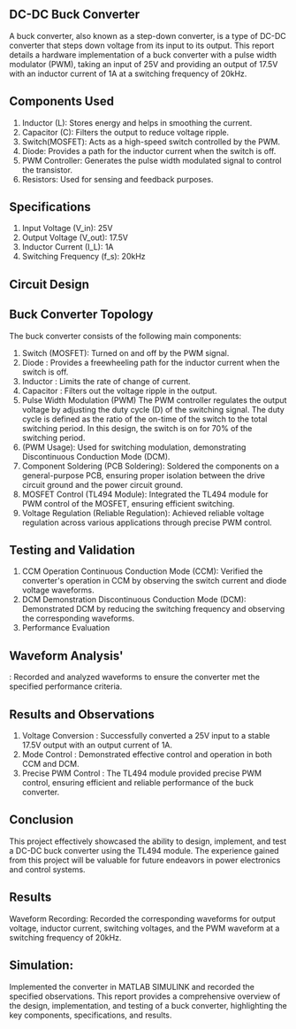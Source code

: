 ## DC-DC Buck Converter
A buck converter, also known as a step-down converter, is a type of DC-DC converter that steps down voltage from its input to its output. This report details a hardware implementation of a buck converter with a pulse width modulator (PWM), taking an input of 25V and providing an output of 17.5V with an inductor current of 1A at a switching frequency of 20kHz.

## Components Used
1. Inductor (L): Stores energy and helps in smoothing the current.
2. Capacitor (C): Filters the output to reduce voltage ripple.
3. Switch(MOSFET): Acts as a high-speed switch controlled by the PWM.
4. Diode: Provides a path for the inductor current when the switch is off.
5. PWM Controller: Generates the pulse width modulated signal to control the transistor.
5. Resistors: Used for sensing and feedback purposes.
## Specifications
 1. Input Voltage 
(V_in): 25V
 2. Output Voltage
(V_out): 17.5V
 3. Inductor Current
(I_L): 1A
 4. Switching Frequency
(f_s): 20kHz
## Circuit Design
## Buck Converter Topology
The buck converter consists of the following main components:

 1. Switch
    (MOSFET): Turned on and off by the PWM signal.
 2. Diode
   : Provides a freewheeling path for the inductor current when the switch is off.
 3. Inductor
   : Limits the rate of change of current.
 4. Capacitor
   : Filters out the voltage ripple in the output.
 5. Pulse Width Modulation (PWM)
The PWM controller regulates the output voltage by adjusting the duty cycle (D) of the switching signal. The duty cycle is defined as the ratio of the on-time of the switch to the total switching period. In this design, the switch is on for 70% of the switching period.
 6. (PWM Usage): Used for switching modulation, demonstrating Discontinuous Conduction Mode (DCM).
 7.  Component Soldering
 (PCB Soldering): Soldered the components on a general-purpose PCB, ensuring proper isolation between the drive circuit ground and the power circuit ground.
 8. MOSFET Control
(TL494 Module): Integrated the TL494 module for PWM control of the MOSFET, ensuring efficient switching.
 9. Voltage Regulation
(Reliable Regulation): Achieved reliable voltage regulation across various applications through precise PWM control.
## Testing and Validation
1. CCM Operation
Continuous Conduction Mode (CCM): Verified the converter's operation in CCM by observing the switch current and diode voltage waveforms.
2. DCM Demonstration
Discontinuous Conduction Mode (DCM): Demonstrated DCM by reducing the switching frequency and observing the corresponding waveforms.
3. Performance Evaluation
## Waveform Analysis'
: Recorded and analyzed waveforms to ensure the converter met the specified performance criteria.
## Results and Observations
1. Voltage Conversion
   : Successfully converted a 25V input to a stable 17.5V output with an output current of 1A.
2. Mode Control
   : Demonstrated effective control and operation in both CCM and DCM.
3. Precise PWM Control
   : The TL494 module provided precise PWM control, ensuring efficient and reliable performance of the buck converter.
## Conclusion
This project effectively showcased the ability to design, implement, and test a DC-DC buck converter using the TL494 module. The experience gained from this project will be valuable for future endeavors in power electronics and control systems.

## Results
Waveform Recording: Recorded the corresponding waveforms for output voltage, inductor current, switching voltages, and the PWM waveform at a switching frequency of 20kHz.
## Simulation:
Implemented the converter in MATLAB SIMULINK and recorded the specified observations.
This report provides a comprehensive overview of the design, implementation, and testing of a buck converter, highlighting the key components, specifications, and results.

